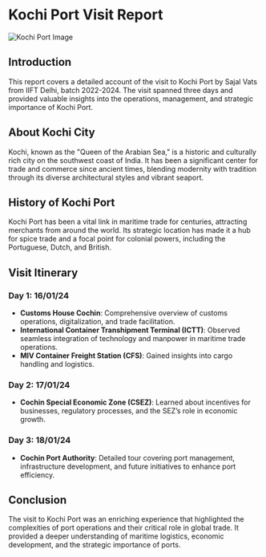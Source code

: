 # Kochi Port Visit Report

![Kochi Port Image](https://github.com/SajalVats/Photo/blob/main/Kochi%20Port%20Image.jpg)

## Introduction
This report covers a detailed account of the visit to Kochi Port by Sajal Vats from IIFT Delhi, batch 2022-2024. The visit spanned three days and provided valuable insights into the operations, management, and strategic importance of Kochi Port.

## About Kochi City
Kochi, known as the "Queen of the Arabian Sea," is a historic and culturally rich city on the southwest coast of India. It has been a significant center for trade and commerce since ancient times, blending modernity with tradition through its diverse architectural styles and vibrant seaport.

## History of Kochi Port
Kochi Port has been a vital link in maritime trade for centuries, attracting merchants from around the world. Its strategic location has made it a hub for spice trade and a focal point for colonial powers, including the Portuguese, Dutch, and British.

## Visit Itinerary
### Day 1: 16/01/24
- **Customs House Cochin**: Comprehensive overview of customs operations, digitalization, and trade facilitation.
- **International Container Transhipment Terminal (ICTT)**: Observed seamless integration of technology and manpower in maritime trade operations.
- **MIV Container Freight Station (CFS)**: Gained insights into cargo handling and logistics.

### Day 2: 17/01/24
- **Cochin Special Economic Zone (CSEZ)**: Learned about incentives for businesses, regulatory processes, and the SEZ’s role in economic growth.

### Day 3: 18/01/24
- **Cochin Port Authority**: Detailed tour covering port management, infrastructure development, and future initiatives to enhance port efficiency.

## Conclusion
The visit to Kochi Port was an enriching experience that highlighted the complexities of port operations and their critical role in global trade. It provided a deeper understanding of maritime logistics, economic development, and the strategic importance of ports.

